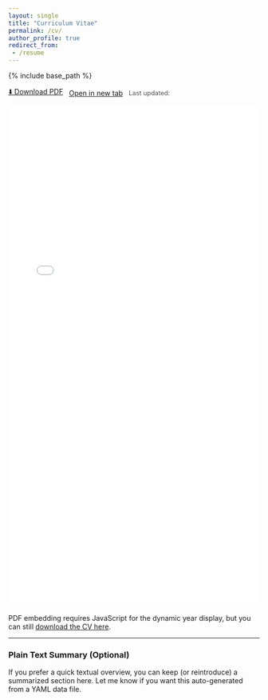 ```yaml
---
layout: single
title: "Curriculum Vitae"
permalink: /cv/
author_profile: true
redirect_from:
 - /resume
---
```


{% include base_path %}

<div class="cv-actions" style="display:flex; flex-wrap:wrap; gap:0.75rem; align-items:center; margin-bottom:1rem;">
    <a class="btn btn--primary" href="{{ base_path }}/files/CV_Giovanni_Franzese.pdf" download>⬇️ Download PDF</a>
    <a class="btn" href="{{ base_path }}/files/CV_Giovanni_Franzese.pdf" target="_blank" rel="noopener">Open in new tab</a>
    <span style="font-size:0.8rem; opacity:0.75;">Last updated: <script>document.write(new Date().getFullYear());</script></span>
</div>

<div class="cv-embed-wrapper" style="position:relative; padding-top:0;">
    <object data="{{ base_path }}/files/CV_Giovanni_Franzese.pdf" type="application/pdf" width="100%" height="1000" aria-label="Embedded CV PDF">
        <iframe src="{{ base_path }}/files/CV_Giovanni_Franzese.pdf" title="CV PDF" width="100%" height="1000" style="border:0;">
        </iframe>
    </object>
</div>

<noscript>
    <p>PDF embedding requires JavaScript for the dynamic year display, but you can still <a href="{{ base_path }}/files/CV_Giovanni_Franzese.pdf">download the CV here</a>.</p>
</noscript>

---

### Plain Text Summary (Optional)

If you prefer a quick textual overview, you can keep (or reintroduce) a summarized section here. Let me know if you want this auto-generated from a YAML data file.
  